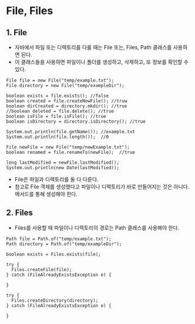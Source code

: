 # File, Files

## 1. File
- 자바에서 파일 또는 디렉토리를 다룰 때는 File 또는, Files, Path 클래스를 사용하면 된다.
- 이 클래스들을 사용하면 파일이나 폴더를 생성하고, 삭제하고, 또 정보를 확인할 수 있다.

```
File file = new File("temp/example.txt");
File directory = new File("temp/exampleDir");

boolean exists = file.exists(); //false
boolean created = file.createNewFile(); //truw
boolean dirCreated = directory.mkdir(); //true
//boolean deleted = file.delete(); //true
boolean isFile = file.isFile(); //true
boolean isDirectory = directory.isDirectory(); //true

System.out.println(file.getName()); //example.txt
System.out.println(file.length());  //0

File newFile = new File("temp/newExample.txt");
boolean renamed = file.renameTo(newFile);  //true

long lastModified = newFile.lastModified();
System.out.println(new Date(lastModified));
```

- File은 파일과 디렉토리를 둘 다 다룬다.
- 참고로 File 객체를 생성했다고 파일이나 디렉토리가 바로 만들어지는 것은 아니다. 메서드를 통해 생성해야 한다.

## 2. Files
- Files를 사용할 때 파일이나 디렉토리의 경로는 Path 클래스를 사용해야 한다.

```
Path file = Path.of("temp/example.txt");
Path directory = Path.of("temp/exampleDir");

boolean exists = Files.exists(file);

try {
  Files.createFile(file);
} catch (FileAlreadyExistsException e) {

}

try {
  Files.createDirectory(directory);
} catch (FileAlreadyExistsException e) {

}


```
